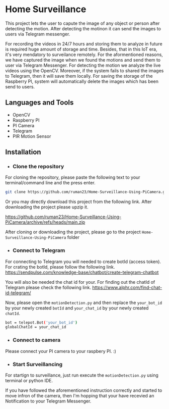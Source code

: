 # Home Surveillance

This project lets the user to capute the image of any object or person after detecting the motion. After detecting the motinon it can send the images to users via Telegram messenger. 

For recording the videos in 24/7 hours and storing them to analyze in future is required huge amount of storage and time. Besides, that in this IoT era, it's very mendatory to surveilance remotely. For the aformentioned reasons, we have captured the image when we found the motions and send them to user via Telegram Messenger. 
For detecting the motion we analyze the live videos using the OpenCV. Moreover, if the system fails to shared the images to Telegram, then it will save them locally. For saving the storage of the Raspberry PI, system will automatically delete the images which has been send to users.  


## Languages and Tools


- OpenCV
- Raspberry PI
- PI Camera
- Telegram
- PIR Motion Sensor

## Installation
- ### Clone the repository

For cloning the repository, please paste the following text to your terminal/command line and the press enter. 
```bash
git clone https://github.com/ruman23/Home-Surveillance-Using-PiCamera.git
```
Or you may directly download this project from the following link. After downloading the project please upzip it. 

https://github.com/ruman23/Home-Surveillance-Using-PiCamera/archive/refs/heads/main.zip


After cloning or downloading the project, please go to the project `Home-Surveillance-Using-PiCamera` folder

- ### Connect to Telegram

For connecting to Telegram you will needed to create botId (access token). For crating the botId, please follow the following link. 
https://sendpulse.com/knowledge-base/chatbot/create-telegram-chatbot

You will also be needed the chat id for your. For finding out the chatId of Telegram please check the following link.
https://www.alphr.com/find-chat-id-telegram/

Now, please open the `motionDetection.py` and then replace the  `your_bot_id` by  your newly created `botId` and `your_chat_id` by your newly created `chatId`.

```bash
bot = telepot.Bot('your_bot_id')
globalChatId = your_chat_id
``` 

- ### Connect to camera

Please connect your PI camera to your raspbery PI. :) 
 
- ### Start Surveillancing
For startign to surveillance, just run execute the  `motionDetection.py` using terminal or python IDE. 

If you have followed the aforementioned instruction correctly and started to move infron of the camera, then I'm hopping that your have recevied an Notification to your Telegram Messenger. 
